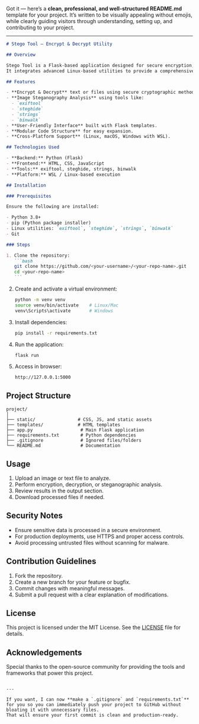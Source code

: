 Got it — here’s a **clean, professional, and well-structured README.md** template for your project.
It’s written to be visually appealing without emojis, while clearly guiding visitors through understanding, setting up, and contributing to your project.

---

````markdown
# Stego Tool – Encrypt & Decrypt Utility

## Overview

Stego Tool is a Flask-based application designed for secure encryption, decryption, and steganographic analysis of images.  
It integrates advanced Linux-based utilities to provide a comprehensive solution for digital forensics, CTF challenges, and data security workflows.

## Features

- **Encrypt & Decrypt** text or files using secure cryptographic methods.
- **Image Steganography Analysis** using tools like:
  - `exiftool`
  - `steghide`
  - `strings`
  - `binwalk`
- **User-Friendly Interface** built with Flask templates.
- **Modular Code Structure** for easy expansion.
- **Cross-Platform Support** (Linux, macOS, Windows with WSL).

## Technologies Used

- **Backend:** Python (Flask)
- **Frontend:** HTML, CSS, JavaScript
- **Tools:** exiftool, steghide, strings, binwalk
- **Platform:** WSL / Linux-based execution

## Installation

### Prerequisites

Ensure the following are installed:

- Python 3.8+
- pip (Python package installer)
- Linux utilities: `exiftool`, `steghide`, `strings`, `binwalk`
- Git

### Steps

1. Clone the repository:
   ```bash
   git clone https://github.com/<your-username>/<your-repo-name>.git
   cd <your-repo-name>
   ```
````

2. Create and activate a virtual environment:

   ```bash
   python -m venv venv
   source venv/bin/activate    # Linux/Mac
   venv\Scripts\activate       # Windows
   ```

3. Install dependencies:

   ```bash
   pip install -r requirements.txt
   ```

4. Run the application:

   ```bash
   flask run
   ```

5. Access in browser:

   ```
   http://127.0.0.1:5000
   ```

## Project Structure

```
project/
│
├── static/                # CSS, JS, and static assets
├── templates/             # HTML templates
├── app.py                  # Main Flask application
├── requirements.txt        # Python dependencies
├── .gitignore              # Ignored files/folders
└── README.md               # Documentation
```

## Usage

1. Upload an image or text file to analyze.
2. Perform encryption, decryption, or steganographic analysis.
3. Review results in the output section.
4. Download processed files if needed.

## Security Notes

- Ensure sensitive data is processed in a secure environment.
- For production deployments, use HTTPS and proper access controls.
- Avoid processing untrusted files without scanning for malware.

## Contribution Guidelines

1. Fork the repository.
2. Create a new branch for your feature or bugfix.
3. Commit changes with meaningful messages.
4. Submit a pull request with a clear explanation of modifications.

## License

This project is licensed under the MIT License.
See the [LICENSE](LICENSE) file for details.

## Acknowledgements

Special thanks to the open-source community for providing the tools and frameworks that power this project.

```

---

If you want, I can now **make a `.gitignore` and `requirements.txt`** for you so you can immediately push your project to GitHub without bloating it with unnecessary files.
That will ensure your first commit is clean and production-ready.
```
